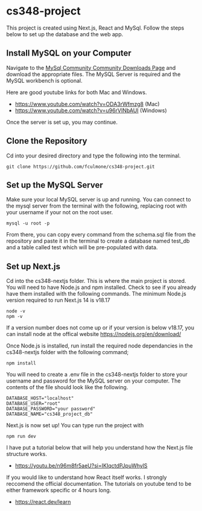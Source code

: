 # cs348-project

This project is created using Next.js, React and MySql. Follow the steps below to set up the database and the web app.

## Install MySQL on your Computer
Navigate to the [MySql Community Community Downloads Page](https://dev.mysql.com/downloads) and download the appropriate files. The MySQL Server is required and the MySQL workbench is optional.

Here are good youtube links for both Mac and Windows.

* https://www.youtube.com/watch?v=ODA3rWfmzg8 (Mac)
* https://www.youtube.com/watch?v=u96rVINbAUI (Windows)

Once the server is set up, you may continue.

## Clone the Repository
Cd into your desired directory and type the following into the terminal.
```
git clone https://github.com/fculmone/cs348-project.git
```

## Set up the MySQL Server
Make sure your local MySQL server is up and running. You can connect to the mysql server from the terminal with the following, replacing root with your username if your not on the root user.
```
mysql -u root -p
```
From there, you can copy every command from the schema.sql file from the repository and paste it in the terminal to create a database named test_db and a table called test which will be pre-populated with data.

## Set up Next.js
Cd into the cs348-nextjs folder. This is where the main project is stored. You will need to have Node.js and npm installed. Check to see if you already have them installed with the following commands. The minimum Node.js version required to run Next.js 14 is v18.17
```
node -v
npm -v
```
If a version number does not come up or if your version is below v18.17, you can install node at the offical website https://nodejs.org/en/download/ 

Once Node.js is installed, run install the required node dependancies in the cs348-nextjs folder with the following command;

```
npm install
```

You will need to create a .env file in the cs348-nextjs folder to store your username and password for the MySQL server on your computer. The contents of the file should look like the following.

```
DATABASE_HOST="localhost"
DATABASE_USER="root"
DATABASE_PASSWORD="your password"
DATABASE_NAME="cs348_project_db"
```

Next.js is now set up! You can type run the project with

```
npm run dev
```

I have put a tutorial below that will help you understand how the Next.js file structure works.
* https://youtu.be/n96m8fr5aeU?si=IKIqctdPJpuWhylS
  
If you would like to understand how React itself works. I strongly reccomend the official documentation. The tutorials on youtube tend to be either framework specific or 4 hours long.
* https://react.dev/learn

